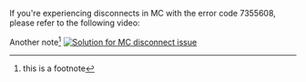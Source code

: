 If you're experiencing disconnects in MC with the error code 7355608, please refer to the following video:

Another note[^note]
[![Solution for MC disconnect issue](https://img.youtube.com/vi/oiuyhxp4w9I/0.jpg)](https://www.youtube.com/watch?v=dQw4w9WgXcQ)

[^note]: this is a footnote
[^note]: more notes
